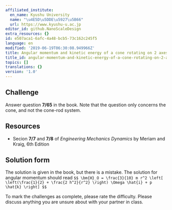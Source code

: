 ```yaml
---
affiliated_institute:
  en_name: Kyushu University
  name: "\u4E5D\u5DDE\u5927\u5B66"
  url: https://www.kyushu-u.ac.jp
editor_id: github.NanoScaleDesign
extra_resources: {}
id: e507aca1-6afc-4a48-bcb5-73c162c245f5
language: en
modified: '2019-06-19T06:30:08.949966Z'
title: Angular momentum and kinetic energy of a cone rotating on 2 axes
title_id: angular-momentum-and-kinetic-energy-of-a-cone-rotating-on-2-axes
topics: []
translations: {}
version: '1.0'
---
```


## Challenge
Answer question **7/65** in the book.
Note that the question only concerns the cone, and not the cone-rod system.

## Resources
- Secion **7/7** and **7/8** of *Engineering Mechanics Dynamics* by Meriam and Kraig, 6th Edition


## Solution form
The solution is given in the book, but there is a mistake. The solution for angular momentum should read
`$$
\bm{H}_O = \frac{3}{10} m r^2 \left[ \left(\frac{1}{2} + \frac{2 h^2}{r^2} \right) \Omega \hat{i} + p \hat{k} \right]
$$`

To mark the challenges as complete, please rate the difficulty.
Please discuss anything you are unsure about with your partner in class.
